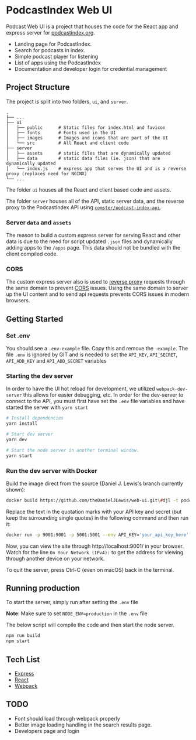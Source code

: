 # PodcastIndex Web UI

Podcast Web UI is a project that houses the code for the React app and express server for [podcastindex.org](https://podcastindex.org/).

-   Landing page for PodcastIndex.
-   Search for podcasts in index.
-   Simple podcast player for listening
-   List of apps using the PodcastIndex
-   Documentation and developer login for credential management

## Project Structure

The project is split into two folders, `ui`, and `server`.

    .
    ├── ...
    ├── ui
    │   ├── public      # Static files for index.html and favicon
    │   ├── fonts       # Fonts used in the UI
    │   ├── images      # Images and icons that are part of the UI
    │   └── src         # All React and client code
    ├── server
    │   ├── assets      # static files that are dynamically updated
    │   ├── data        # static data files (ie. json) that are dynamically updated
    │   └── index.js    # express app that serves the UI and is a reverse proxy (replaces need for NGINX)
    └── ...

The folder `ui` houses all the React and client based code and assets.

The folder `server` houses all of the API, static server data, and the reverse proxy to the PodcastIndex API using [`comster/podcast-index-api`](https://github.com/comster/podcast-index-api).

### Server `data` and `assets`

The reason to build a custom express server for serving React and other data is due to the need for script updated `.json` files and dynamically adding apps to the `/apps` page. This data should not be bundled with the client compiled code.

### CORS

The custom express server also is used to [reverse proxy](https://en.wikipedia.org/wiki/Reverse_proxy#:~:text=In%20computer%20networks%2C%20a%20reverse,the%20reverse%20proxy%20server%20itself.) requests through the same domain to prevent [CORS](https://developer.mozilla.org/en-US/docs/Web/HTTP/CORS) issues. Using the same domain to server up the UI content and to send api requests prevents CORS issues in modern browsers.

## Getting Started

### Set .env

You should see a `.env-example` file. Copy this and remove the `-example`. The file `.env` is ignored by GIT and is needed to set the `API_KEY`, `API_SECRET`, `API_ADD_KEY` and `API_ADD_SECRET` variables

### Starting the dev server

In order to have the UI hot reload for development, we utilized `webpack-dev-server` this allows for easier debugging, etc. In order for the dev-server to connect to the API, you must first have set the `.env` file variables and have started the server with `yarn start`

```zsh
# Install dependencies
yarn install

# Start dev server
yarn dev

# Start the node server in another terminal window.
yarn start
```

### Run the dev server with Docker

Build the image direct from the source (Daniel J. Lewis's branch currently shown):

```zsh
docker build https://github.com/theDanielJLewis/web-ui.git\#djl -t podcastindex-ui
```

Replace the text in the quotation marks with your API key and secret (but keep the surrounding single quotes) in the following command and then run it:

```zsh
docker run -p 9001:9001 -p 5001:5001 --env API_KEY='your_api_key_here' --env API_SECRET='your_api_secret_here' -it podcastindex-ui
```

Now, you can view the site through http://localhost:9001/ in your browser. Watch for the line `On Your Network (IPv4):` to get the address for viewing through another device on your network.

To quit the server, press Ctrl-C (even on macOS) back in the terminal.

## Running production

To start the server, simply run after setting the `.env` file

**Note**: Make sure to set `NODE_ENV=production` in the `.env` file

The below script will compile the code and then start the node server.

```zsh
npm run build
npm start
```

## Tech List

-   [Express](https://expressjs.com/)
-   [React](https://reactjs.org/)
-   [Webpack](https://webpack.js.org/)

## TODO

-   Font should load through webpack properly
-   Better image loading handling in the search results page.
-   Developers page and login
